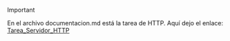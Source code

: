 >[!IMPORTANT]
>En el archivo documentacion.md está la tarea de HTTP. Aquí dejo el enlace:
[Tarea_Servidor_HTTP]()